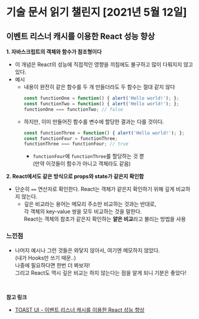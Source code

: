 # 기술 문서 읽기 챌린지 [2021년 5월 12일]

## **이벤트 리스너 캐시를 이용한 React 성능 향상**

**1. 자바스크립트의 객체와 함수가 참조형이다**  
- 이 개념은 React의 성능에 직접적인 영향을 끼침에도 불구하고 많이 다뤄지지 않고 있다.
- 예시
    - 내용이 완전히 같은 함수를 두 개 만들더라도 두 함수는 절대 같지 않다
        ```js
        const functionOne = function() { alert('Hello world!'); };
        const functionTwo = function() { alert('Hello world!'); };
        functionOne === functionTwo; // false
        ```
    - 하지만, 이미 만들어진 함수를 변수에 할당한 결과는 다를 것이다.
        ```js
        const functionThree = function() { alert('Hello world!'); };
        const functionFour = functionThree;
        functionThree === functionFour; // true
        ```
        - `functionFour`에 `functionThree`를 할당하는 것 뿐  
            (만약 이것들이 함수가 아니고 객체라도 같음)

**2. React에서도 같은 방식으로 props와 state가 같은지 확인함**  
- 단순히 `==` 연산자로 확인한다. React는 객체가 같은지 확인하기 위해 깊게 비교하지 않는다.
    - 깊은 비교라는 용어는 메모리 주소만 비교하는 것과는 반대로,  
        각 객체의 key-value 쌍을 모두 비교하는 것을 말한다.  
        React는 객체의 참조가 같은지 확인하는 **얕은 비교**라고 불리는 방법을 사용

### 느낀점

-   나머지 예시나 그런 것들은 와닿지 않아서, 여기엔 메모하지 않았다.  
    (내가 Hooks만 쓰기 때문..)  
    나중에 필요하다면 한번 더 봐보자!  
    그리고 React도 역시 깊은 비교는 하지 않는다는 점을 알게 되니 기분은 좋았다!

<br/>

**참고 링크**

-   [TOAST UI - 이벤트 리스너 캐시를 이용한 React 성능 향상](https://ui.toast.com/weekly-pick/ko_20180911)
